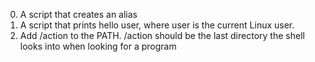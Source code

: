 0. A script that creates an alias
1. A script that prints hello user, where user is the current Linux user.
2. Add /action to the PATH. /action should be the last directory the shell looks into when looking for a program
